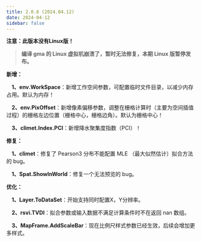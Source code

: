 ```yaml
---
title: 2.0.8 (2024.04.12)
date: 2024-04-12
sidebar: false
---
```


<font color="#FF4500"><i class="fas fa-exclamation-circle"></i></font> **注意：此版本没有Linux版！**

> **编译 gma 的 Linux 虚拟机崩溃了，暂时无法修复，本期 Linux 版暂停发布。**

<font color="#616AE5"><i class="fas fa-award"></i></font> **新增：**

**&emsp;1、env.WorkSpace**：新增工作空间参数，可配置临时文件目录，以减少内存占用。默认为内存！

**&emsp;2、env.PixOffset**：新增像素偏移参数，调整在栅格计算时（主要为空间插值过程）的栅格左边位置（栅格中心，栅格边角）。默认为栅格中心！

**&emsp;3、climet.Index.PCI**：新增降水聚集度指数（PCI）！

<font color="#FFA500"><i class="fas fa-tools"></i></font> **修复：**

**&emsp;1、climet**：修复了 Pearson3 分布不能配置 MLE （最大似然估计）拟合方法的 bug。

**&emsp;1、Spat.ShowInWorld**：修复一个无法预览的 bug。

<font color="#3CB371"><i class="fab fa-superpowers"></i></font> **优化：**

**&emsp;1、Layer.ToDataSet**：开始支持同时配置X，Y分辨率。

**&emsp;2、rsvi.TVDI**：拟合参数或输入数据不满足计算条件时不在返回 nan 数组。

**&emsp;3、MapFrame.AddScaleBar**：现在比例尺样式参数已经生效，后续会增加更多样式。

